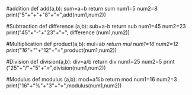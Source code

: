 #addition
def add(a,b):
sum=a+b
return sum
num1=5
num2=8
print("5"+"+"+"8"+"=",add(num1,num2))

#Subtraction
def difference (a,b):
sub=a-b
return sub
num1=45
num2=23
print("45"+"-"+"23"+"=", difference (num1,num2))

#Multiplication
def product(a,b):
mul=a*b
return mul
num1=16
num2=12
print("16"+"*"+"12"+"=",product(num1,num2))

#Division
def division(a,b):
div=a/b
return div
num1=25
num2=5
print ("25"+"/"+"5"+"=",division(num1,num2))

#Modulus
def modulus (a,b):
mod=a%b
return mod
num1=16
num2=3
print("16"+"%"+"3"+"=",modulus(num1,num2))
